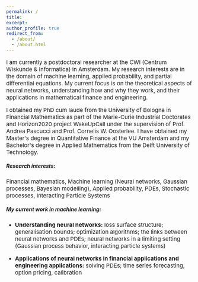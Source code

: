 ```yaml
---
permalink: /
title: 
excerpt:
author_profile: true
redirect_from: 
  - /about/
  - /about.html
---
```

<p style="font-size:15px">
I am currently a postdoctoral researcher at the CWI (Centrum Wiskunde & Informatica) in Amsterdam. My research interests are in the domain of machine learning, applied probability, and partial differential equations. My current focus is on the theoretical aspects of neural networks, understanding how and why they work, and their applications in mathematical finance and engineering. 
</p>

<p style="font-size:15px">
I obtained my PhD cum laude from the University of Bologna in Financial Mathematics as part of the Marie-Curie Industrial Doctorates and Horizon2020 project WakeUpCall under the supervision of Prof. Andrea Pascucci and Prof. Cornelis W. Oosterlee. I have obtained my Master's degree in Quantitative Finance at the VU Amsterdam and my Bachelor's degree in Applied Mathematics from the Delft University of Technology. 
</p>

<h5>Research interests:</h5>
<p style="font-size:15px">
Financial mathematics, Machine learning (Neural networks, Gaussian processes, Bayesian modelling), Applied probability, PDEs, Stochastic processes, Interacting Particle Systems
</p>


<h5>My current work in machine learning:</h5>
<ul>
<li><p style="font-size:15px"><b>Understanding neural networks:</b> loss surface structure; generalisation bounds; optimization algorithms; the links between neural networks and PDEs; neural networks in a limiting setting (Gaussian process behavior, interacting particle systems)</p></li>
<li><p style="font-size:15px"><b>Applications of neural networks in financial applications and engineering applications:</b> solving PDEs; time series forecasting, option pricing, calibration </p></li>
<ul>
